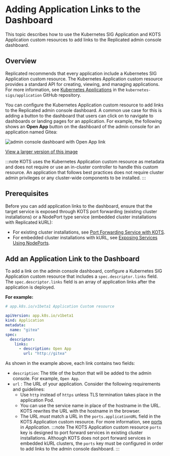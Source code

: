 # Adding Application Links to the Dashboard

This topic describes how to use the Kubernetes SIG Application and KOTS Application custom resources to add links to the Replicated admin console dashboard.

## Overview

Replicated recommends that every application include a Kubernetes SIG Application custom resource. The Kubernetes Application custom resource provides a standard API for creating, viewing, and managing applications. For more information, see [Kubernetes Applications](https://github.com/kubernetes-sigs/application#kubernetes-applications) in the `kubernetes-sigs/application` GitHub repository.

You can configure the Kubernetes Application custom resource to add links to the Replicated admin console dashboard. A common use case for this is adding a button to the dashboard that users can click on to navigate to dashboards or landing pages for an application. For example, the following shows an **Open App** button on the dashboard of the admin console for an application named Gitea:

![admin console dashboard with Open App link](/images/gitea-open-app.png)

[View a larger version of this image](/images/gitea-open-app.png)

:::note
KOTS uses the Kubernetes Application custom resource as metadata and does not require or use an in-cluster controller to handle this custom resource. An application that follows best practices does not require cluster admin privileges or any cluster-wide components to be installed.
:::

## Prerequisites

Before you can add application links to the dashboard, ensure that the target service is exposed through KOTS port forwarding (existing cluster installations) or a NodePort type service (embedded cluster installations with Replicated kURL):

* For existing cluster installations, see [Port Forwarding Service with KOTS](/vendor/admin-console-port-forward).
* For embedded cluster installations with kURL, see [Exposing Services Using NodePorts](/vendor/kurl-nodeport-services). 

## Add an Application Link to the Dashboard

To add a link on the admin console dashboard, configure a Kubernetes SIG Application custom resource that includes a `spec.descriptor.links` field. The `spec.descriptor.links` field is an array of application links after the application is deployed.

**For example:**

  ```yaml
  # app.k8s.io/v1beta1 Application Custom resource

  apiVersion: app.k8s.io/v1beta1
  kind: Application
  metadata:
    name: "gitea"
  spec:
    descriptor:
      links:
        - description: Open App
          url: "http://gitea"
  ```

As shown in the example above, each link contains two fields:
* `description`: The title of the button that will be added to the admin console. For example, `Open App`.
* `url` : The URL of your application. Consider the following requirements and guidelines:
  * Use `http` instead of `https` unless TLS termination takes place in the application Pod.
  * You can use the service name in place of the hostname in the URL. KOTS rewrites the URL with the hostname in the browser.
  * The URL _must_ match a URL in the `ports.applicationURL` field in the KOTS Application custom resource. For more information, see [ports](/reference/custom-resource-application#ports) in _Application_.
    :::note
    The KOTS Application custom resource `ports` key is designed to port forward services in existing cluster installations. Although KOTS does not port forward services in embedded kURL clusters, the `ports` key must be configured in order to add links to the admin console dashboard.
    :::  